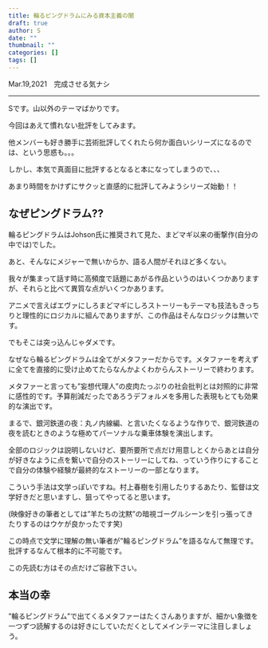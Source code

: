 ```yaml
---
title: 輪るピングドラムにみる資本主義の闇
draft: true
author: S
date: ""
thumbnail: ""
categories: []
tags: []
---
```

Mar.19,2021　完成させる気ナシ

***

Sです。山以外のテーマばかりです。

今回はあえて慣れない批評をしてみます。

他メンバーも好き勝手に芸術批評してくれたら何か面白いシリーズになるのでは、という思惑も。。。

しかし、本気で真面目に批評するとなると本になってしまうので、、、

あまり時間をかけずにサクッと直感的に批評してみようシリーズ始動！！

## なぜピングドラム??

輪るピングドラムはJohson氏に推奨されて見た、まどマギ以来の衝撃作(自分の中では)でした。

あと、そんなにメジャーで無いからか、語る人間がそれほど多くない。

我々が集まって話す時に高頻度で話題にあがる作品というのはいくつかありますが、それらと比べて異質な点がいくつかあります。

アニメで言えばエヴァにしろまどマギにしろストーリーもテーマも技法もきっちりと理性的にロジカルに組んでありますが、この作品はそんなロジックは無いです。

でもそこは突っ込んじゃダメです。

なぜなら輪るピングドラムは全てがメタファーだからです。メタファーを考えずに全てを直接的に受け止めてたらなんかよくわからんストーリーで終わります。

メタファーと言っても”妄想代理人”の皮肉たっぷりの社会批判とは対照的に非常に感性的です。予算削減だったであろうデフォルメを多用した表現もとても効果的な演出です。

まるで、銀河鉄道の夜：丸ノ内線編、と言いたくなるような作りで、銀河鉄道の夜を読むときのような極めてパーソナルな乗車体験を演出します。

全部のロジックは説明しないけど、要所要所で点だけ用意しとくからあとは自分が好きなように点を繋いで自分のストーリーにしてね、っていう作りにすることで自分の体験や経験が最終的なストーリーの一部となります。

こういう手法は文学っぽいですね。村上春樹を引用したりするあたり、監督は文学好きだと思いますし、狙ってやってると思います。

(映像好きの筆者としては”羊たちの沈黙”の暗視ゴーグルシーンを引っ張ってきたりするのはウケが良かったです笑)

この時点で文学に理解の無い筆者が”輪るピングドラム”を語るなんて無理です。批評するなんて根本的に不可能です。

この先読む方はその点だけご容赦下さい。

## 本当の幸

”輪るピングドラム”で出てくるメタファーはたくさんありますが、細かい象徴を一つずつ読解するのは好きにしていただくとしてメインテーマに注目しましょう。
